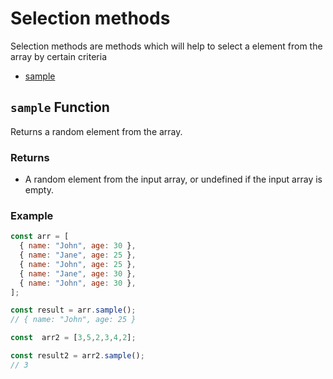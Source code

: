 # Selection methods

  <p>Selection methods are methods which will help to select a element from the array by certain criteria</p>

 - [sample](https://github.com/JunaidOfficialNow/array-driver/blob/master/docs/selectionMethods.md#sample-function)


##  `sample` Function

Returns a random element from the array.

### Returns

- A random element from the input array, or undefined if the input array is empty.

### Example

```javascript
const arr = [
  { name: "John", age: 30 },
  { name: "Jane", age: 25 },
  { name: "John", age: 25 },
  { name: "Jane", age: 30 },
  { name: "John", age: 30 },
];

const result = arr.sample();
// { name: "John", age: 25 }

const  arr2 = [3,5,2,3,4,2];

const result2 = arr2.sample();
// 3


```